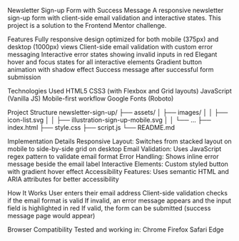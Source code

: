 Newsletter Sign-up Form with Success Message
A responsive newsletter sign-up form with client-side email validation and interactive states. This project is a solution to the Frontend Mentor challenge.

Features
Fully responsive design optimized for both mobile (375px) and desktop (1000px) views
Client-side email validation with custom error messaging
Interactive error states showing invalid inputs in red
Elegant hover and focus states for all interactive elements
Gradient button animation with shadow effect
Success message after successful form submission

Technologies Used
HTML5
CSS3 (with Flexbox and Grid layouts)
JavaScript (Vanilla JS)
Mobile-first workflow
Google Fonts (Roboto)

Project Structure
newsletter-sign-up/
├── assets/
│ ├── images/
│ │ ├── icon-list.svg
│ │ ├── illustration-sign-up-mobile.svg
│ │ └── ...
├── index.html
├── style.css
├── script.js
└── README.md

Implementation Details
Responsive Layout: Switches from stacked layout on mobile to side-by-side grid on desktop
Email Validation: Uses JavaScript regex pattern to validate email format
Error Handling: Shows inline error message beside the email label
Interactive Elements: Custom styled button with gradient hover effect
Accessibility Features: Uses semantic HTML and ARIA attributes for better accessibility

How It Works
User enters their email address
Client-side validation checks if the email format is valid
If invalid, an error message appears and the input field is highlighted in red
If valid, the form can be submitted (success message page would appear)

Browser Compatibility
Tested and working in:
Chrome
Firefox
Safari
Edge
